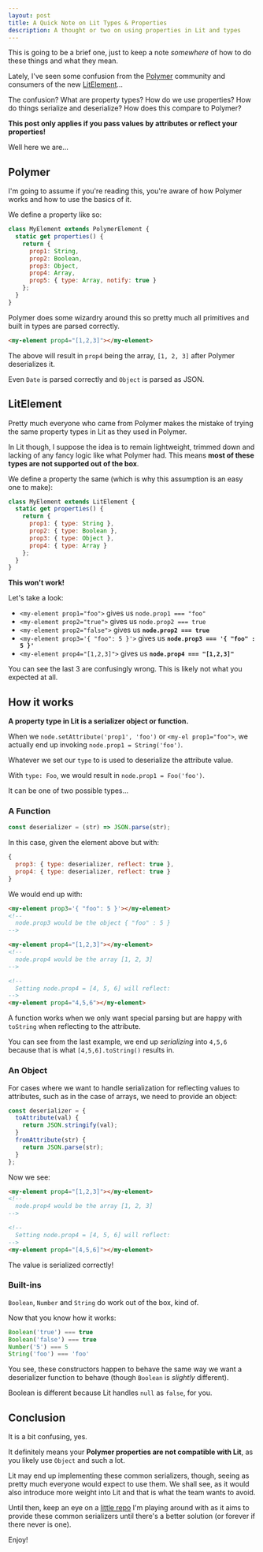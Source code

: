 ```yaml
---
layout: post
title: A Quick Note on Lit Types & Properties
description: A thought or two on using properties in Lit and types
---
```


This is going to be a brief one, just to keep a note _somewhere_ of how to
do these things and what they mean.

Lately, I've seen some confusion from the
[Polymer](https://www.polymer-project.org/) community and consumers of
the new [LitElement](https://github.com/Polymer/lit-element)...

The confusion? What are property types? How do we use properties? How
do things serialize and deserialize? How does this compare to Polymer?

**This post only applies if you pass values by attributes or reflect your
properties!**

Well here we are...

## Polymer

I'm going to assume if you're reading this, you're aware of how Polymer
works and how to use the basics of it.

We define a property like so:

```js
class MyElement extends PolymerElement {
  static get properties() {
    return {
      prop1: String,
      prop2: Boolean,
      prop3: Object,
      prop4: Array,
      prop5: { type: Array, notify: true }
    };
  }
}
```

Polymer does some wizardry around this so pretty much all primitives and
built in types are parsed correctly.

```html
<my-element prop4="[1,2,3]"></my-element>
```

The above will result in `prop4` being the array, `[1, 2, 3]` after
Polymer deserializes it.

Even `Date` is parsed correctly and `Object` is parsed as JSON.

## LitElement

Pretty much everyone who came from Polymer makes the mistake of trying the
same property types in Lit as they used in Polymer.

In Lit though, I suppose the idea is to remain lightweight, trimmed down and
lacking of any fancy logic like what Polymer had. This means **most of these
types are not supported out of the box**.

We define a property the same (which is why this assumption is an easy one to
make):

```js
class MyElement extends LitElement {
  static get properties() {
    return {
      prop1: { type: String },
      prop2: { type: Boolean },
      prop3: { type: Object },
      prop4: { type: Array }
    };
  }
}
```

**This won't work!**

Let's take a look:

* `<my-element prop1="foo">` gives us `node.prop1 === "foo"`
* `<my-element prop2="true">` gives us `node.prop2 === true`
* `<my-element prop2="false">` gives us **`node.prop2 === true`**
* `<my-element prop3='{ "foo": 5 }'>` gives us
**`node.prop3 === '{ "foo" : 5 }'`**
* `<my-element prop4="[1,2,3]">` gives us **`node.prop4 === "[1,2,3]"`**

You can see the last 3 are confusingly wrong. This is likely not what you
expected at all.

## How it works

**A property type in Lit is a serializer object or function.**

When we `node.setAttribute('prop1', 'foo')` or `<my-el prop1="foo">`, we
actually end up invoking `node.prop1 = String('foo')`.

Whatever we set our `type` to is used to deserialize the attribute value.

With `type: Foo`, we would result in `node.prop1 = Foo('foo')`.

It can be one of two possible types...

### A Function

```js
const deserializer = (str) => JSON.parse(str);
```

In this case, given the element above but with:

```js
{
  prop3: { type: deserializer, reflect: true },
  prop4: { type: deserializer, reflect: true }
}
```

We would end up with:

```html
<my-element prop3='{ "foo": 5 }'></my-element>
<!--
  node.prop3 would be the object { "foo" : 5 }
-->

<my-element prop4="[1,2,3]"></my-element>
<!--
  node.prop4 would be the array [1, 2, 3]
-->

<!--
  Setting node.prop4 = [4, 5, 6] will reflect:
-->
<my-element prop4="4,5,6"></my-element>
```

A function works when we only want special parsing but are happy with
`toString` when reflecting to the attribute.

You can see from the last example, we end up _serializing_ into `4,5,6` because
that is what `[4,5,6].toString()` results in.

### An Object

For cases where we want to handle serialization for reflecting values to
attributes, such as in the case of arrays, we need to provide an object:

```js
const deserializer = {
  toAttribute(val) {
    return JSON.stringify(val);
  }
  fromAttribute(str) {
    return JSON.parse(str);
  }
};
```

Now we see:

```html
<my-element prop4="[1,2,3]"></my-element>
<!--
  node.prop4 would be the array [1, 2, 3]
-->

<!--
  Setting node.prop4 = [4, 5, 6] will reflect:
-->
<my-element prop4="[4,5,6]"></my-element>
```

The value is serialized correctly!

### Built-ins

`Boolean`, `Number` and `String` do work out of the box, kind of.

Now that you know how it works:

```js
Boolean('true') === true
Boolean('false') === true
Number('5') === 5
String('foo') === 'foo'
```

You see, these constructors happen to behave the same way we want a
deserializer function to behave (though `Boolean` is _slightly_ different).

Boolean is different because Lit handles `null` as `false`, for you.

## Conclusion

It is a bit confusing, yes.

It definitely means your **Polymer properties are not compatible
with Lit**, as you likely use `Object` and such a lot.

Lit may end up implementing these common serializers, though, seeing as pretty
much everyone would expect to use them. We shall see, as it would also
introduce more weight into Lit and that is what the team wants to avoid.

Until then, keep an eye on a
[little repo](https://github.com/43081j/lit-element-serializers) I'm
playing around with as it aims to provide these common serializers
until there's a better solution (or forever if there never is one).

Enjoy!
